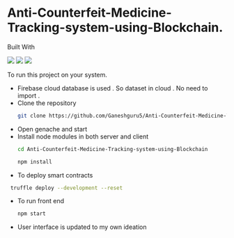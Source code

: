 # Anti-Counterfeit-Medicine-Tracking-system-using-Blockchain.

Built With

<div style={{display:'flex'}}>
<img src="https://img.shields.io/badge/React-20232A?style=for-the-badge&logo=react&logoColor=61DAFB">
<img src="https://img.shields.io/badge/Solidity-e6e6e6?style=for-the-badge&logo=solidity&logoColor=black">
<img src="https://img.shields.io/badge/npm-CB3837?style=for-the-badge&logo=npm&logoColor=white">
</div>

To run this project on your system.
*  Firebase cloud database is used . So dataset in cloud . No need to import .
* Clone the repository 
  ```sh
  git clone https://github.com/Ganeshguru5/Anti-Counterfeit-Medicine-Tracking-system-using-Blockchain.git
  ```
* Open genache and start
* Install node modules in both server and client
  ```sh
  cd Anti-Counterfeit-Medicine-Tracking-system-using-Blockchain
  ```
  ```sh
  npm install 
  ```
* To deploy smart contracts
 ```sh
  truffle deploy --development --reset
  ```
* To run front end
  ```sh
  npm start
  ```

* User interface is updated to my own ideation


